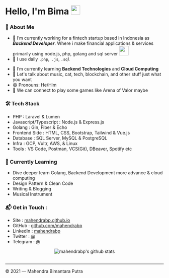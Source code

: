 # Hello, I'm Bima <img src="https://github.com/TheDudeThatCode/TheDudeThatCode/blob/master/Assets/Hi.gif" width="29px">

### 🤵 About Me

- 🔭 I’m currently working for a fintech startup based in Indonesia as **_Backend Developer_**. Where i make financial applications & services primarily using node.js, php, golang and sql server
  <img src="https://media.giphy.com/media/WUlplcMpOCEmTGBtBW/giphy.gif" width="30">
- 🤔 I use daily `.php`,` .js`, `.sql`
<!-- - 🎓 Bachelor of Engineering in Computer Science and Engineering, Major GPA 3.86/4.0 -->
- 🌱 I’m currently learning **Backend Technologies** and **Cloud Computing**
- 💬 Let's talk about music, cat, tech, blockchain, and other stuff just what you want
- 😄 Pronouns: He/Him
- 👯 We can connect to play some games like Arena of Valor maybe
<!-- - ⚡ Fun fact: \* i'll write it later 😅 -->

### 🛠 Tech Stack

- PHP : Laravel & Lumen
- Javascript/Typescript : Node.js & Express.js
- Golang : Gin, Fiber & Echo
- Frontend Side : HTML, CSS, Bootstrap, Tailwind & Vue.js
- Database : SQL Server, MySQL & PostgreSQL
- Infra : GCP, Vultr, AWS, & Linux
- Tools : VS Code, Postman, VCS(Git), DBeaver, Spotify etc

### 📖 Currently Learning

- Dive deeper learn Golang, Backend Development more advance & cloud computing
- Design Pattern & Clean Code
- Writing & Blogging
- Musical Instrument

### 📬 Get in Touch :

- Site : [mahendrabp.github.io](https://mahendrabp.github.io)
- GitHub : [github.com/mahendrabp](https://github.com/mahendrabp)
- LinkedIn : [mahendrabp](https://www.linkedin.com/in/mahendrabp)
- Twitter : [@]()
- Telegram : [@]()

<div align="center">
  <img src="https://github-readme-stats.vercel.app/api?username=mahendrabp&show_icons=true&hide_border=true" alt="mahendrabp's github stats">
</div>
<br>

[github]: https://github.com/mahendrabp
[site]: https://mahendrabp.github.io

---

© 2021 — Mahendra Bimantara Putra
